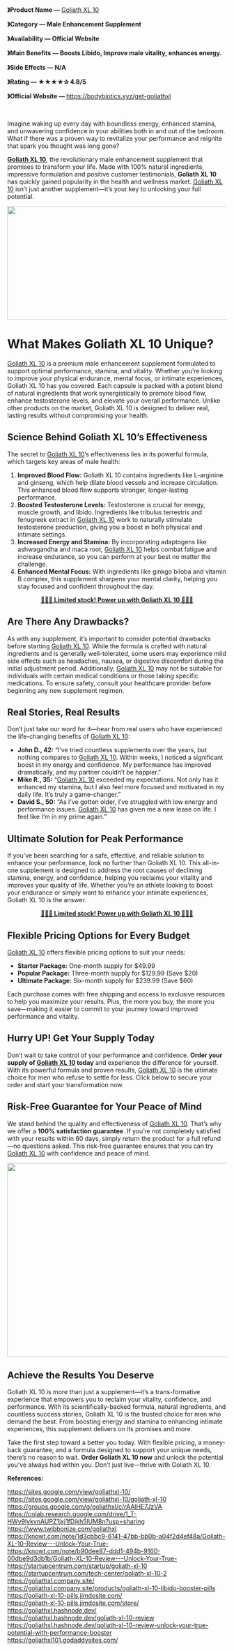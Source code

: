 <p><strong>》Product Name &mdash;&nbsp;</strong><a href="https://bodybiotics.xyz/get-goliathxl">Goliath XL 10</a></p>
<p><strong>》Category &mdash; Male Enhancement Supplement</strong></p>
<p><strong>》Availability &mdash; Official Website</strong></p>
<p><strong>》Main Benefits &mdash;&nbsp;Boosts Libido, Improve male vitality, enhances energy.</strong></p>
<p><strong>》Side Effects &mdash; N/A</strong></p>
<p><strong>》Rating &mdash;&nbsp;</strong><strong>★★★★✰&nbsp;4.8/5</strong></p>
<p><strong>》Official Website &mdash;&nbsp;</strong><a href="https://bodybiotics.xyz/get-goliathxl">https://bodybiotics.xyz/get-goliathxl</a></p>
<p>&nbsp;</p>
<p>Imagine waking up every day with boundless energy, enhanced stamina, and unwavering confidence in your abilities both in and out of the bedroom. What if there was a proven way to revitalize your performance and reignite that spark you thought was long gone?</p>
<p><a href="https://goliathxl10.my.canva.site/"><strong>Goliath XL 10</strong></a>, the revolutionary male enhancement supplement that promises to transform your life. Made with 100% natural ingredients, impressive formulation and positive customer testimonials, <strong>Goliath XL 10</strong> has quickly gained popularity in the health and wellness market. <a href="https://goliathxl10.website3.me/">Goliath XL 10</a> isn&rsquo;t just another supplement&mdash;it&rsquo;s your key to unlocking your full potential.</p>
<p><a href="https://bodybiotics.xyz/get-goliathxl"><img src="https://blogger.googleusercontent.com/img/b/R29vZ2xl/AVvXsEh9m2VEo3hDg2OnmOsKvnqLrSwGw_cTgMHLwo67hJ_88XQC1JeG3co7Y-vnUwbNemA_FEkCpTupS1ONA1yNZOkJFMcNIsOUpcfE0VHwROVJ2XWlyoDuthLeCN77w1-MAxBz9dpx9x889rE3fKIKYk5Y3A9HD9P_IvPHF2rJi53S-w4b6VuIyeNUupwBSQ/w640-h260/b9a3226f-17b0-43ff-8df7-2a10c11482f3.jfif" alt="" width="638" height="260" /></a></p>
<h1><strong>What Makes Goliath XL 10 Unique?</strong></h1>
<p><a href="https://sites.google.com/view/goliathxl-10/">Goliath XL 10</a> is a premium male enhancement supplement formulated to support optimal performance, stamina, and vitality. Whether you&rsquo;re looking to improve your physical endurance, mental focus, or intimate experiences, Goliath XL 10 has you covered. Each capsule is packed with a potent blend of natural ingredients that work synergistically to promote blood flow, enhance testosterone levels, and elevate your overall performance. Unlike other products on the market, Goliath XL 10 is designed to deliver real, lasting results without compromising your health.</p>
<h2><strong>Science Behind Goliath XL 10&rsquo;s Effectiveness</strong></h2>
<p>The secret to <a href="https://sites.google.com/view/goliathxl-10/goliath-xl-10">Goliath XL 10</a>&rsquo;s effectiveness lies in its powerful formula, which targets key areas of male health:</p>
<ol>
<li><strong>Improved Blood Flow:</strong> Goliath XL 10 contains ingredients like L-arginine and ginseng, which help dilate blood vessels and increase circulation. This enhanced blood flow supports stronger, longer-lasting performance.</li>
<li><strong>Boosted Testosterone Levels:</strong> Testosterone is crucial for energy, muscle growth, and libido. Ingredients like tribulus terrestris and fenugreek extract in <a href="https://groups.google.com/g/goliathxl/c/rAAlHE7JzVA">Goliath XL 10</a> work to naturally stimulate testosterone production, giving you a boost in both physical and intimate settings.</li>
<li><strong>Increased Energy and Stamina:</strong> By incorporating adaptogens like ashwagandha and maca root, <a href="https://colab.research.google.com/drive/1_T-HWv9lykvnAUPZ1jxj1fDjkh5lUM8n?usp=sharing">Goliath XL 10</a> helps combat fatigue and increase endurance, so you can perform at your best no matter the challenge.</li>
<li><strong>Enhanced Mental Focus:</strong> With ingredients like ginkgo biloba and vitamin B complex, this supplement sharpens your mental clarity, helping you stay focused and confident throughout the day.</li>
</ol>
<p style="text-align: center;"><strong><a href="https://bodybiotics.xyz/get-goliathxl">💙💙👀 Limited stock! Power up with Goliath XL 10 👀💙💙</a></strong></p>
<h2><strong>Are There Any Drawbacks?</strong></h2>
<p>As with any supplement, it&rsquo;s important to consider potential drawbacks before starting <a href="https://www.twibbonize.com/goliathxl">Goliath XL 10</a>. While the formula is crafted with natural ingredients and is generally well-tolerated, some users may experience mild side effects such as headaches, nausea, or digestive discomfort during the initial adjustment period. Additionally, <a href="https://knowt.com/note/1d3cbbc9-6141-47bb-bb0b-a04f2d4ef48a/Goliath-XL-10-Review---Unlock-Your-True-">Goliath XL 10</a> may not be suitable for individuals with certain medical conditions or those taking specific medications. To ensure safety, consult your healthcare provider before beginning any new supplement regimen.</p>
<h2><strong>Real Stories, Real Results</strong></h2>
<p>Don&rsquo;t just take our word for it&mdash;hear from real users who have experienced the life-changing benefits of <a href="https://knowt.com/note/b90dee87-ddd1-494b-9160-00dbe9d3db1b/Goliath-XL-10-Review---Unlock-Your-True-">Goliath XL 10</a>:</p>
<ul>
<li><strong>John D., 42:</strong> &ldquo;I&rsquo;ve tried countless supplements over the years, but nothing compares to <a href="https://startupcentrum.com/startup/goliath-xl-10">Goliath XL 10</a>. Within weeks, I noticed a significant boost in my energy and confidence. My performance has improved dramatically, and my partner couldn&rsquo;t be happier.&rdquo;</li>
<li><strong>Mike R., 35:</strong> &ldquo;<a href="https://startupcentrum.com/tech-center/goliath-xl-10-2">Goliath XL 10</a> exceeded my expectations. Not only has it enhanced my stamina, but I also feel more focused and motivated in my daily life. It&rsquo;s truly a game-changer.&rdquo;</li>
<li><strong>David S., 50:</strong> &ldquo;As I&rsquo;ve gotten older, I&rsquo;ve struggled with low energy and performance issues. <a href="https://goliathxl.company.site/">Goliath XL 10</a> has given me a new lease on life. I feel like I&rsquo;m in my prime again.&rdquo;</li>
</ul>
<h2><strong>Ultimate Solution for Peak Performance</strong></h2>
<p>If you&rsquo;ve been searching for a safe, effective, and reliable solution to enhance your performance, look no further than Goliath XL 10. This all-in-one supplement is designed to address the root causes of declining stamina, energy, and confidence, helping you reclaims your vitality and improves your quality of life. Whether you&rsquo;re an athlete looking to boost your endurance or simply want to enhance your intimate experiences, Goliath XL 10 is the answer.</p>
<p style="text-align: center;"><strong><a href="https://bodybiotics.xyz/get-goliathxl">💙💙👀 Limited stock! Power up with Goliath XL 10 👀💙💙</a></strong></p>
<h2><strong>Flexible Pricing Options for Every Budget</strong></h2>
<p><a href="https://goliathxl.company.site/products/goliath-xl-10-libido-booster-pills">Goliath XL 10</a> offers flexible pricing options to suit your needs:</p>
<ul>
<li><strong>Starter Package:</strong> One-month supply for $49.99</li>
<li><strong>Popular Package:</strong> Three-month supply for $129.99 (Save $20)</li>
<li><strong>Ultimate Package:</strong> Six-month supply for $239.99 (Save $60)</li>
</ul>
<p>Each purchase comes with free shipping and access to exclusive resources to help you maximize your results. Plus, the more you buy, the more you save&mdash;making it easier to commit to your journey toward improved performance and vitality.</p>
<h2><strong>Hurry UP! Get Your Supply Today</strong></h2>
<p>Don&rsquo;t wait to take control of your performance and confidence. <strong>Order your supply of <a href="https://goliath-xl-10-pills.jimdosite.com/">Goliath XL 10</a> today</strong> and experience the difference for yourself. With its powerful formula and proven results, <a href="https://goliath-xl-10-pills.jimdosite.com/store/">Goliath XL 10</a> is the ultimate choice for men who refuse to settle for less. Click below to secure your order and start your transformation now.</p>
<h2><strong>Risk-Free Guarantee for Your Peace of Mind</strong></h2>
<p>We stand behind the quality and effectiveness of <a href="https://goliathxl.hashnode.dev/">Goliath XL 10</a>. That&rsquo;s why we offer a <strong>100% satisfaction guarantee</strong>. If you&rsquo;re not completely satisfied with your results within 60 days, simply return the product for a full refund&mdash;no questions asked. This risk-free guarantee ensures that you can try <a href="https://goliathxl.hashnode.dev/goliath-xl-10-review">Goliath XL 10</a> with confidence and peace of mind.</p>
<p><a href="https://bodybiotics.xyz/get-goliathxl"><img src="https://blogger.googleusercontent.com/img/b/R29vZ2xl/AVvXsEj9EQW7pOjkT2NelqVdgr737jcQ0dfvR6ITHIDvc6V4hNv_2KP1uQp9Bq4pN9c2ZTM7iRg090g_qgGqzgL56aGKqUP0ISXOsaftdDUAfC5bxNwa3ZZ78vydpAt_pUK6skQ3I4kgiBhAitJO6Q_1WXZbMhRcNDltPWjesFKCkceJHG831UJgijul9lysZSc/w640-h446/Screenshot%20(1680).png" alt="" width="640" height="445" /></a></p>
<h2><strong>Achieve the Results You Deserve</strong></h2>
<p>Goliath XL 10 is more than just a supplement&mdash;it&rsquo;s a trans-formative experience that empowers you to reclaim your vitality, confidence, and performance. With its scientifically-backed formula, natural ingredients, and countless success stories, Goliath XL 10 is the trusted choice for men who demand the best. From boosting energy and stamina to enhancing intimate experiences, this supplement delivers on its promises and more.</p>
<p>Take the first step toward a better you today. With flexible pricing, a money-back guarantee, and a formula designed to support your unique needs, there&rsquo;s no reason to wait. <strong>Order Goliath XL 10 now</strong> and unlock the potential you&rsquo;ve always had within you. Don&rsquo;t just live&mdash;thrive with Goliath XL 10.</p>
<p><strong>References:</strong></p>
<p><a href="https://sites.google.com/view/goliathxl-10/">https://sites.google.com/view/goliathxl-10/</a><br /><a href="https://sites.google.com/view/goliathxl-10/goliath-xl-10">https://sites.google.com/view/goliathxl-10/goliath-xl-10</a><br /><a href="https://groups.google.com/g/goliathxl/c/rAAlHE7JzVA">https://groups.google.com/g/goliathxl/c/rAAlHE7JzVA</a><br /><a href="https://colab.research.google.com/drive/1_T-HWv9lykvnAUPZ1jxj1fDjkh5lUM8n?usp=sharing">https://colab.research.google.com/drive/1_T-HWv9lykvnAUPZ1jxj1fDjkh5lUM8n?usp=sharing</a><br /><a href="https://www.twibbonize.com/goliathxl">https://www.twibbonize.com/goliathxl</a><br /><a href="https://knowt.com/note/1d3cbbc9-6141-47bb-bb0b-a04f2d4ef48a/Goliath-XL-10-Review---Unlock-Your-True-">https://knowt.com/note/1d3cbbc9-6141-47bb-bb0b-a04f2d4ef48a/Goliath-XL-10-Review---Unlock-Your-True-</a><br /><a href="https://knowt.com/note/b90dee87-ddd1-494b-9160-00dbe9d3db1b/Goliath-XL-10-Review---Unlock-Your-True-">https://knowt.com/note/b90dee87-ddd1-494b-9160-00dbe9d3db1b/Goliath-XL-10-Review---Unlock-Your-True-</a><br /><a href="https://startupcentrum.com/startup/goliath-xl-10">https://startupcentrum.com/startup/goliath-xl-10</a><br /><a href="https://startupcentrum.com/tech-center/goliath-xl-10-2">https://startupcentrum.com/tech-center/goliath-xl-10-2</a><br /><a href="https://goliathxl.company.site/">https://goliathxl.company.site/</a><br /><a href="https://goliathxl.company.site/products/goliath-xl-10-libido-booster-pills">https://goliathxl.company.site/products/goliath-xl-10-libido-booster-pills</a><br /><a href="https://goliath-xl-10-pills.jimdosite.com/">https://goliath-xl-10-pills.jimdosite.com/</a><br /><a href="https://goliath-xl-10-pills.jimdosite.com/store/">https://goliath-xl-10-pills.jimdosite.com/store/</a><br /><a href="https://goliathxl.hashnode.dev/">https://goliathxl.hashnode.dev/</a><br /><a href="https://goliathxl.hashnode.dev/goliath-xl-10-review">https://goliathxl.hashnode.dev/goliath-xl-10-review</a><br /><a href="https://goliathxl.hashnode.dev/goliath-xl-10-review-unlock-your-true-potential-with-performance-booster">https://goliathxl.hashnode.dev/goliath-xl-10-review-unlock-your-true-potential-with-performance-booster</a><br /><a href="https://goliathxl101.godaddysites.com/">https://goliathxl101.godaddysites.com/</a></p>
